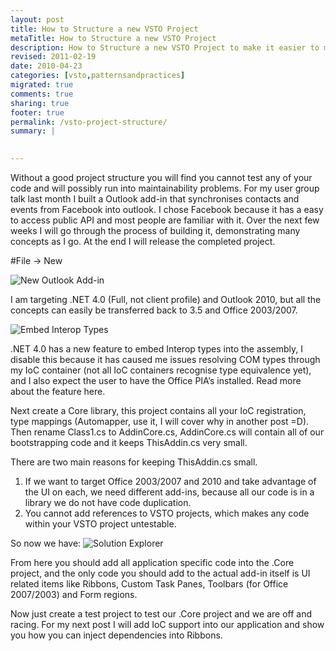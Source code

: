 ```yaml
---
layout: post
title: How to Structure a new VSTO Project
metaTitle: How to Structure a new VSTO Project
description: How to Structure a new VSTO Project to make it easier to maintain and test.
revised: 2011-02-19
date: 2010-04-23
categories: [vsto,patternsandpractices]
migrated: true
comments: true
sharing: true
footer: true
permalink: /vsto-project-structure/
summary: | 
  

---
```

Without a good project structure you will find you cannot test any of your code and will possibly run into maintainability problems. For my user group talk last month I built a Outlook add-in that synchronises contacts and events from Facebook into outlook. I chose Facebook because it has a easy to access public API and most people are familiar with it. Over the next few weeks I will go through the process of building it, demonstrating many concepts as I go. At the end I will release the completed project.

#File -> New

![New Outlook Add-in][1]

I am targeting .NET 4.0 (Full, not client profile) and Outlook 2010, but all the concepts can easily be transferred back to 3.5 and Office 2003/2007.

![Embed Interop Types][2]

.NET 4.0 has a new feature to embed Interop types into the assembly, I disable this because it has caused me issues resolving COM types through my IoC container (not all IoC containers recognise type equivalence yet), and I also expect the user to have the Office PIA’s installed. Read more about the feature here.

Next create a Core library, this project contains all your IoC registration, type mappings (Automapper, use it, I will cover why in another post =D). Then rename Class1.cs to AddinCore.cs, AddinCore.cs will contain all of our bootstrapping code and it keeps ThisAddin.cs very small.

There are two main reasons for keeping ThisAddin.cs small.

 1. If we want to target Office 2003/2007 and 2010 and take advantage of the UI on each, we need different add-ins, because all our code is in a library we do not have code duplication.
 2. You cannot add references to VSTO projects, which makes any code within your VSTO project untestable.

So now we have:
![Solution Explorer][3]

From here you should add all application specific code into the .Core project, and the only code you should add to the actual add-in itself is UI related items like Ribbons, Custom Task Panes, Toolbars (for Office 2007/2003) and Form regions.

Now just create a test project to test our .Core project and we are off and racing. For my next post I will add IoC support into our application and show you how you can inject dependencies into Ribbons.


  [1]: /get/screenshots/NewOutlookAddin.png
  [2]: /get/screenshots/EmbedInteropTypes.png
  [3]: /get/screenshots/AddinSolutionExplorer.png